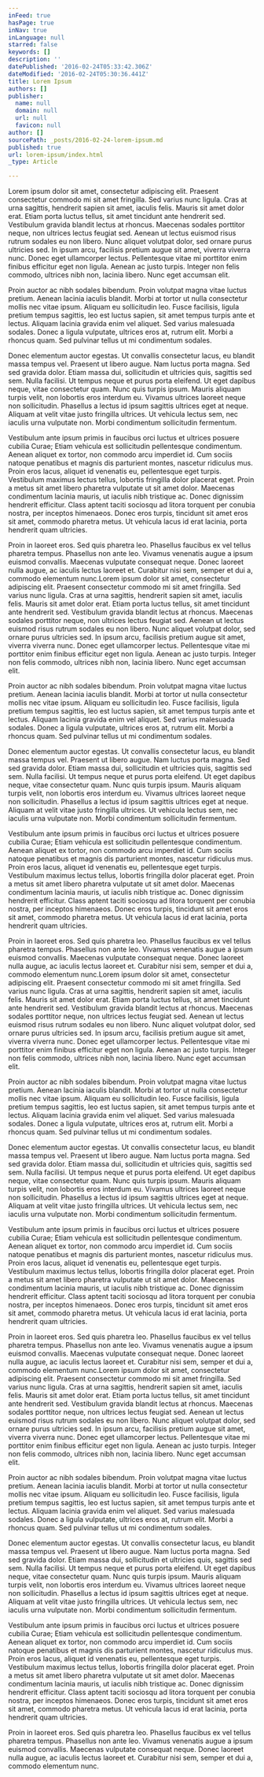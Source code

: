 ```yaml
---
inFeed: true
hasPage: true
inNav: true
inLanguage: null
starred: false
keywords: []
description: ''
datePublished: '2016-02-24T05:33:42.306Z'
dateModified: '2016-02-24T05:30:36.441Z'
title: Lorem Ipsum
authors: []
publisher:
  name: null
  domain: null
  url: null
  favicon: null
author: []
sourcePath: _posts/2016-02-24-lorem-ipsum.md
published: true
url: lorem-ipsum/index.html
_type: Article

---
```

Lorem ipsum dolor sit amet, consectetur adipiscing elit. Praesent consectetur commodo mi sit amet fringilla. Sed varius nunc ligula. Cras at urna sagittis, hendrerit sapien sit amet, iaculis felis. Mauris sit amet dolor erat. Etiam porta luctus tellus, sit amet tincidunt ante hendrerit sed. Vestibulum gravida blandit lectus at rhoncus. Maecenas sodales porttitor neque, non ultrices lectus feugiat sed. Aenean ut lectus euismod risus rutrum sodales eu non libero. Nunc aliquet volutpat dolor, sed ornare purus ultricies sed. In ipsum arcu, facilisis pretium augue sit amet, viverra viverra nunc. Donec eget ullamcorper lectus. Pellentesque vitae mi porttitor enim finibus efficitur eget non ligula. Aenean ac justo turpis. Integer non felis commodo, ultrices nibh non, lacinia libero. Nunc eget accumsan elit.

Proin auctor ac nibh sodales bibendum. Proin volutpat magna vitae luctus pretium. Aenean lacinia iaculis blandit. Morbi at tortor ut nulla consectetur mollis nec vitae ipsum. Aliquam eu sollicitudin leo. Fusce facilisis, ligula pretium tempus sagittis, leo est luctus sapien, sit amet tempus turpis ante et lectus. Aliquam lacinia gravida enim vel aliquet. Sed varius malesuada sodales. Donec a ligula vulputate, ultrices eros at, rutrum elit. Morbi a rhoncus quam. Sed pulvinar tellus ut mi condimentum sodales.

Donec elementum auctor egestas. Ut convallis consectetur lacus, eu blandit massa tempus vel. Praesent ut libero augue. Nam luctus porta magna. Sed sed gravida dolor. Etiam massa dui, sollicitudin et ultricies quis, sagittis sed sem. Nulla facilisi. Ut tempus neque et purus porta eleifend. Ut eget dapibus neque, vitae consectetur quam. Nunc quis turpis ipsum. Mauris aliquam turpis velit, non lobortis eros interdum eu. Vivamus ultrices laoreet neque non sollicitudin. Phasellus a lectus id ipsum sagittis ultrices eget at neque. Aliquam at velit vitae justo fringilla ultrices. Ut vehicula lectus sem, nec iaculis urna vulputate non. Morbi condimentum sollicitudin fermentum.

Vestibulum ante ipsum primis in faucibus orci luctus et ultrices posuere cubilia Curae; Etiam vehicula est sollicitudin pellentesque condimentum. Aenean aliquet ex tortor, non commodo arcu imperdiet id. Cum sociis natoque penatibus et magnis dis parturient montes, nascetur ridiculus mus. Proin eros lacus, aliquet id venenatis eu, pellentesque eget turpis. Vestibulum maximus lectus tellus, lobortis fringilla dolor placerat eget. Proin a metus sit amet libero pharetra vulputate ut sit amet dolor. Maecenas condimentum lacinia mauris, ut iaculis nibh tristique ac. Donec dignissim hendrerit efficitur. Class aptent taciti sociosqu ad litora torquent per conubia nostra, per inceptos himenaeos. Donec eros turpis, tincidunt sit amet eros sit amet, commodo pharetra metus. Ut vehicula lacus id erat lacinia, porta hendrerit quam ultricies.

Proin in laoreet eros. Sed quis pharetra leo. Phasellus faucibus ex vel tellus pharetra tempus. Phasellus non ante leo. Vivamus venenatis augue a ipsum euismod convallis. Maecenas vulputate consequat neque. Donec laoreet nulla augue, ac iaculis lectus laoreet et. Curabitur nisi sem, semper et dui a, commodo elementum nunc.Lorem ipsum dolor sit amet, consectetur adipiscing elit. Praesent consectetur commodo mi sit amet fringilla. Sed varius nunc ligula. Cras at urna sagittis, hendrerit sapien sit amet, iaculis felis. Mauris sit amet dolor erat. Etiam porta luctus tellus, sit amet tincidunt ante hendrerit sed. Vestibulum gravida blandit lectus at rhoncus. Maecenas sodales porttitor neque, non ultrices lectus feugiat sed. Aenean ut lectus euismod risus rutrum sodales eu non libero. Nunc aliquet volutpat dolor, sed ornare purus ultricies sed. In ipsum arcu, facilisis pretium augue sit amet, viverra viverra nunc. Donec eget ullamcorper lectus. Pellentesque vitae mi porttitor enim finibus efficitur eget non ligula. Aenean ac justo turpis. Integer non felis commodo, ultrices nibh non, lacinia libero. Nunc eget accumsan elit.

Proin auctor ac nibh sodales bibendum. Proin volutpat magna vitae luctus pretium. Aenean lacinia iaculis blandit. Morbi at tortor ut nulla consectetur mollis nec vitae ipsum. Aliquam eu sollicitudin leo. Fusce facilisis, ligula pretium tempus sagittis, leo est luctus sapien, sit amet tempus turpis ante et lectus. Aliquam lacinia gravida enim vel aliquet. Sed varius malesuada sodales. Donec a ligula vulputate, ultrices eros at, rutrum elit. Morbi a rhoncus quam. Sed pulvinar tellus ut mi condimentum sodales.

Donec elementum auctor egestas. Ut convallis consectetur lacus, eu blandit massa tempus vel. Praesent ut libero augue. Nam luctus porta magna. Sed sed gravida dolor. Etiam massa dui, sollicitudin et ultricies quis, sagittis sed sem. Nulla facilisi. Ut tempus neque et purus porta eleifend. Ut eget dapibus neque, vitae consectetur quam. Nunc quis turpis ipsum. Mauris aliquam turpis velit, non lobortis eros interdum eu. Vivamus ultrices laoreet neque non sollicitudin. Phasellus a lectus id ipsum sagittis ultrices eget at neque. Aliquam at velit vitae justo fringilla ultrices. Ut vehicula lectus sem, nec iaculis urna vulputate non. Morbi condimentum sollicitudin fermentum.

Vestibulum ante ipsum primis in faucibus orci luctus et ultrices posuere cubilia Curae; Etiam vehicula est sollicitudin pellentesque condimentum. Aenean aliquet ex tortor, non commodo arcu imperdiet id. Cum sociis natoque penatibus et magnis dis parturient montes, nascetur ridiculus mus. Proin eros lacus, aliquet id venenatis eu, pellentesque eget turpis. Vestibulum maximus lectus tellus, lobortis fringilla dolor placerat eget. Proin a metus sit amet libero pharetra vulputate ut sit amet dolor. Maecenas condimentum lacinia mauris, ut iaculis nibh tristique ac. Donec dignissim hendrerit efficitur. Class aptent taciti sociosqu ad litora torquent per conubia nostra, per inceptos himenaeos. Donec eros turpis, tincidunt sit amet eros sit amet, commodo pharetra metus. Ut vehicula lacus id erat lacinia, porta hendrerit quam ultricies.

Proin in laoreet eros. Sed quis pharetra leo. Phasellus faucibus ex vel tellus pharetra tempus. Phasellus non ante leo. Vivamus venenatis augue a ipsum euismod convallis. Maecenas vulputate consequat neque. Donec laoreet nulla augue, ac iaculis lectus laoreet et. Curabitur nisi sem, semper et dui a, commodo elementum nunc.Lorem ipsum dolor sit amet, consectetur adipiscing elit. Praesent consectetur commodo mi sit amet fringilla. Sed varius nunc ligula. Cras at urna sagittis, hendrerit sapien sit amet, iaculis felis. Mauris sit amet dolor erat. Etiam porta luctus tellus, sit amet tincidunt ante hendrerit sed. Vestibulum gravida blandit lectus at rhoncus. Maecenas sodales porttitor neque, non ultrices lectus feugiat sed. Aenean ut lectus euismod risus rutrum sodales eu non libero. Nunc aliquet volutpat dolor, sed ornare purus ultricies sed. In ipsum arcu, facilisis pretium augue sit amet, viverra viverra nunc. Donec eget ullamcorper lectus. Pellentesque vitae mi porttitor enim finibus efficitur eget non ligula. Aenean ac justo turpis. Integer non felis commodo, ultrices nibh non, lacinia libero. Nunc eget accumsan elit.

Proin auctor ac nibh sodales bibendum. Proin volutpat magna vitae luctus pretium. Aenean lacinia iaculis blandit. Morbi at tortor ut nulla consectetur mollis nec vitae ipsum. Aliquam eu sollicitudin leo. Fusce facilisis, ligula pretium tempus sagittis, leo est luctus sapien, sit amet tempus turpis ante et lectus. Aliquam lacinia gravida enim vel aliquet. Sed varius malesuada sodales. Donec a ligula vulputate, ultrices eros at, rutrum elit. Morbi a rhoncus quam. Sed pulvinar tellus ut mi condimentum sodales.

Donec elementum auctor egestas. Ut convallis consectetur lacus, eu blandit massa tempus vel. Praesent ut libero augue. Nam luctus porta magna. Sed sed gravida dolor. Etiam massa dui, sollicitudin et ultricies quis, sagittis sed sem. Nulla facilisi. Ut tempus neque et purus porta eleifend. Ut eget dapibus neque, vitae consectetur quam. Nunc quis turpis ipsum. Mauris aliquam turpis velit, non lobortis eros interdum eu. Vivamus ultrices laoreet neque non sollicitudin. Phasellus a lectus id ipsum sagittis ultrices eget at neque. Aliquam at velit vitae justo fringilla ultrices. Ut vehicula lectus sem, nec iaculis urna vulputate non. Morbi condimentum sollicitudin fermentum.

Vestibulum ante ipsum primis in faucibus orci luctus et ultrices posuere cubilia Curae; Etiam vehicula est sollicitudin pellentesque condimentum. Aenean aliquet ex tortor, non commodo arcu imperdiet id. Cum sociis natoque penatibus et magnis dis parturient montes, nascetur ridiculus mus. Proin eros lacus, aliquet id venenatis eu, pellentesque eget turpis. Vestibulum maximus lectus tellus, lobortis fringilla dolor placerat eget. Proin a metus sit amet libero pharetra vulputate ut sit amet dolor. Maecenas condimentum lacinia mauris, ut iaculis nibh tristique ac. Donec dignissim hendrerit efficitur. Class aptent taciti sociosqu ad litora torquent per conubia nostra, per inceptos himenaeos. Donec eros turpis, tincidunt sit amet eros sit amet, commodo pharetra metus. Ut vehicula lacus id erat lacinia, porta hendrerit quam ultricies.

Proin in laoreet eros. Sed quis pharetra leo. Phasellus faucibus ex vel tellus pharetra tempus. Phasellus non ante leo. Vivamus venenatis augue a ipsum euismod convallis. Maecenas vulputate consequat neque. Donec laoreet nulla augue, ac iaculis lectus laoreet et. Curabitur nisi sem, semper et dui a, commodo elementum nunc.Lorem ipsum dolor sit amet, consectetur adipiscing elit. Praesent consectetur commodo mi sit amet fringilla. Sed varius nunc ligula. Cras at urna sagittis, hendrerit sapien sit amet, iaculis felis. Mauris sit amet dolor erat. Etiam porta luctus tellus, sit amet tincidunt ante hendrerit sed. Vestibulum gravida blandit lectus at rhoncus. Maecenas sodales porttitor neque, non ultrices lectus feugiat sed. Aenean ut lectus euismod risus rutrum sodales eu non libero. Nunc aliquet volutpat dolor, sed ornare purus ultricies sed. In ipsum arcu, facilisis pretium augue sit amet, viverra viverra nunc. Donec eget ullamcorper lectus. Pellentesque vitae mi porttitor enim finibus efficitur eget non ligula. Aenean ac justo turpis. Integer non felis commodo, ultrices nibh non, lacinia libero. Nunc eget accumsan elit.

Proin auctor ac nibh sodales bibendum. Proin volutpat magna vitae luctus pretium. Aenean lacinia iaculis blandit. Morbi at tortor ut nulla consectetur mollis nec vitae ipsum. Aliquam eu sollicitudin leo. Fusce facilisis, ligula pretium tempus sagittis, leo est luctus sapien, sit amet tempus turpis ante et lectus. Aliquam lacinia gravida enim vel aliquet. Sed varius malesuada sodales. Donec a ligula vulputate, ultrices eros at, rutrum elit. Morbi a rhoncus quam. Sed pulvinar tellus ut mi condimentum sodales.

Donec elementum auctor egestas. Ut convallis consectetur lacus, eu blandit massa tempus vel. Praesent ut libero augue. Nam luctus porta magna. Sed sed gravida dolor. Etiam massa dui, sollicitudin et ultricies quis, sagittis sed sem. Nulla facilisi. Ut tempus neque et purus porta eleifend. Ut eget dapibus neque, vitae consectetur quam. Nunc quis turpis ipsum. Mauris aliquam turpis velit, non lobortis eros interdum eu. Vivamus ultrices laoreet neque non sollicitudin. Phasellus a lectus id ipsum sagittis ultrices eget at neque. Aliquam at velit vitae justo fringilla ultrices. Ut vehicula lectus sem, nec iaculis urna vulputate non. Morbi condimentum sollicitudin fermentum.

Vestibulum ante ipsum primis in faucibus orci luctus et ultrices posuere cubilia Curae; Etiam vehicula est sollicitudin pellentesque condimentum. Aenean aliquet ex tortor, non commodo arcu imperdiet id. Cum sociis natoque penatibus et magnis dis parturient montes, nascetur ridiculus mus. Proin eros lacus, aliquet id venenatis eu, pellentesque eget turpis. Vestibulum maximus lectus tellus, lobortis fringilla dolor placerat eget. Proin a metus sit amet libero pharetra vulputate ut sit amet dolor. Maecenas condimentum lacinia mauris, ut iaculis nibh tristique ac. Donec dignissim hendrerit efficitur. Class aptent taciti sociosqu ad litora torquent per conubia nostra, per inceptos himenaeos. Donec eros turpis, tincidunt sit amet eros sit amet, commodo pharetra metus. Ut vehicula lacus id erat lacinia, porta hendrerit quam ultricies.

Proin in laoreet eros. Sed quis pharetra leo. Phasellus faucibus ex vel tellus pharetra tempus. Phasellus non ante leo. Vivamus venenatis augue a ipsum euismod convallis. Maecenas vulputate consequat neque. Donec laoreet nulla augue, ac iaculis lectus laoreet et. Curabitur nisi sem, semper et dui a, commodo elementum nunc.